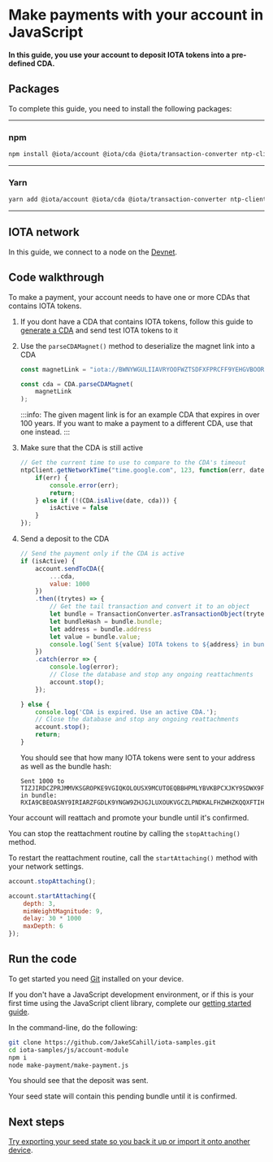 # Make payments with your account in JavaScript

**In this guide, you use your account to deposit IOTA tokens into a pre-defined CDA.**

## Packages

To complete this guide, you need to install the following packages:

--------------------
### npm
```bash
npm install @iota/account @iota/cda @iota/transaction-converter ntp-client
```
---
### Yarn
```bash
yarn add @iota/account @iota/cda @iota/transaction-converter ntp-client
```
--------------------

## IOTA network

In this guide, we connect to a node on the [Devnet](root://getting-started/0.1/network/iota-networks.md#devnet).

## Code walkthrough

To make a payment, your account needs to have one or more CDAs that contains IOTA tokens.

1. If you dont have a CDA that contains IOTA tokens, follow this guide to [generate a CDA](../js/generate-cda.md) and send test IOTA tokens to it

2. Use the `parseCDAMagnet()` method to deserialize the magnet link into a CDA 

    ```js
    const magnetLink = "iota://BWNYWGULIIAVRYOOFWZTSDFXFPRCFF9YEHGVBOORLGCPCJSKTHU9OKESUGZGWZXZZDLESFPPTGEHVKTTXG9BQLSIGP/?timeout_at=5174418337&multi_use=1&expected_amount=0";

    const cda = CDA.parseCDAMagnet(
        magnetLink
    );
    ```

    :::info:
    The given magent link is for an example CDA that expires in over 100 years.
    If you want to make a payment to a different CDA, use that one instead.
    :::

3. Make sure that the CDA is still active

    ```js
    // Get the current time to use to compare to the CDA's timeout
    ntpClient.getNetworkTime("time.google.com", 123, function(err, date) {
        if(err) {
            console.error(err);
            return;
        } else if (!(CDA.isAlive(date, cda))) {
            isActive = false
        }
    });
    ```

3. Send a deposit to the CDA
    
    ```js
    // Send the payment only if the CDA is active
    if (isActive) {
        account.sendToCDA({
            ...cda,
            value: 1000
        })
        .then((trytes) => {
            // Get the tail transaction and convert it to an object
            let bundle = TransactionConverter.asTransactionObject(trytes[trytes.length - 1]);
            let bundleHash = bundle.bundle;
            let address = bundle.address
            let value = bundle.value;
            console.log(`Sent ${value} IOTA tokens to ${address} in bundle:  ${bundleHash}`);
        })
        .catch(error => {
            console.log(error);
            // Close the database and stop any ongoing reattachments
            account.stop();
        });

    } else {
        console.log('CDA is expired. Use an active CDA.');
        // Close the database and stop any ongoing reattachments
        account.stop();
        return;
    }
    ```

    You should see that how many IOTA tokens were sent to your address as well as the bundle hash:

    ```
    Sent 1000 to TIZJIRDCZPRJMMVKSGROPKE9VGIQKOLOUSX9MCUTOEQBBHPMLYBVKBPCXJKY9SDWX9FVMOZTWNMVVEYKX in bundle:  RXIA9CBEOASNY9IRIARZFGDLK9YNGW9ZHJGJLUXOUKVGCZLPNDKALFHZWHZKQQXFTIHEIJJPN9EURO9K9
    ```

Your account will reattach and promote your bundle until it's confirmed.

You can stop the reattachment routine by calling the `stopAttaching()` method.

To restart the reattachment routine, call the `startAttaching()` method with your network settings.

```js
account.stopAttaching();

account.startAttaching({
    depth: 3,
    minWeightMagnitude: 9,
    delay: 30 * 1000
    maxDepth: 6
});
```

## Run the code

To get started you need [Git](https://git-scm.com/book/en/v2/Getting-Started-Installing-Git) installed on your device.

If you don't have a JavaScript development environment, or if this is your first time using the JavaScript client library, complete our [getting started guide](../../getting-started/js-quickstart.md).

In the command-line, do the following:

```bash
git clone https://github.com/JakeSCahill/iota-samples.git
cd iota-samples/js/account-module
npm i
node make-payment/make-payment.js
```

You should see that the deposit was sent.

Your seed state will contain this pending bundle until it is confirmed.

## Next steps

[Try exporting your seed state so you back it up or import it onto another device](../js/export-seed-state.md).
